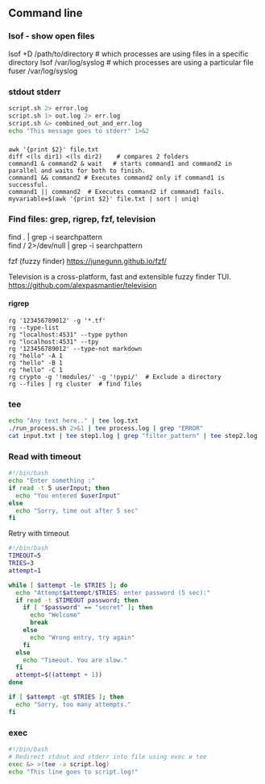 ## Command line

### lsof - show open files 
lsof +D /path/to/directory #  which processes are using files in a specific directory
lsof /var/log/syslog # which processes are using a particular file
fuser /var/log/syslog

### stdout stderr
```bash
script.sh 2> error.log
script.sh 1> out.log 2> err.log
script.sh &> combined_out_and_err.log
echo "This message goes to stderr" 1>&2
```
### 
```
awk '{print $2}' file.txt 
diff <(ls dir1) <(ls dir2)    # compares 2 folders
command1 & command2 & wait   # starts command1 and command2 in parallel and waits for both to finish.
command1 && command2 # Executes command2 only if command1 is successful.
command1 || command2  # Executes command2 if command1 fails.
myvariable=$(awk '{print $2}' file.txt | sort | uniq) 
```

### Find files: grep, rigrep, fzf, television

find . | grep -i searchpattern  
find / 2>/dev/null | grep -i searchpattern  

fzf (fuzzy finder) <https://junegunn.github.io/fzf/>

Television is a cross-platform, fast and extensible fuzzy finder TUI.
<https://github.com/alexpasmantier/television>
#### rigrep
```
rg '123456789012' -g '*.tf'
rg --type-list
rg "localhost:4531" --type python
rg "localhost:4531" --tpy
rg '123456789012' --type-not markdown
rg "hello" -A 1
rg "hello" -B 1
rg "hello" -C 1
rg crypto -g '!modules/' -g '!pypi/'  # Exclude a directory
rg --files | rg cluster  # find files
```
### tee
```bash
echo "Any text here.." | tee log.txt
./run_process.sh 2>&1 | tee process.log | grep "ERROR"
cat input.txt | tee step1.log | grep "filter_pattern" | tee step2.log | sort | tee final.log
```
### Read with timeout
```bash
#!/bin/bash
echo "Enter something :"
if read -t 5 userInput; then
  echo "You entered $userInput"
else
  echo "Sorry, time out after 5 sec"
fi
```
Retry with timeout
```bash
#!/bin/bash
TIMEOUT=5
TRIES=3
attempt=1

while [ $attempt -le $TRIES ]; do
  echo "Attempt$attempt/$TRIES: enter password (5 sec):"
  if read -t $TIMEOUT password; then
    if [ "$password" == "secret" ]; then
      echo "Welcome"
      break
    else
      echo "Wrong entry, try again"
    fi
  else
    echo "Timeout. You are slow."
  fi
  attempt=$((attempt + 1))
done

if [ $attempt -gt $TRIES ]; then
  echo "Sorry, too many attempts."
fi
```

### exec

```bash
#!/bin/bash
# Redirect stdout and stderr into file using exec и tee
exec &> >(tee -a script.log)
echo "This line goes to script.log!"
```
